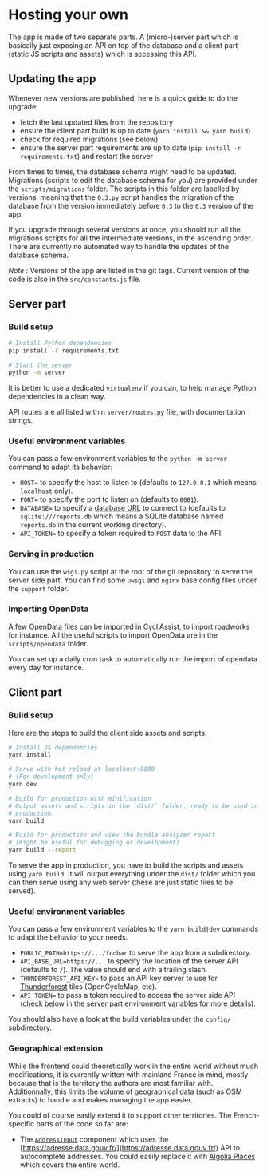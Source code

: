 Hosting your own
================

The app is made of two separate parts. A (micro-)server part which is
basically just exposing an API on top of the database and a client part
(static JS scripts and assets) which is accessing this API.

## Updating the app

Whenever new versions are published, here is a quick guide to do the upgrade:

* fetch the last updated files from the repository
* ensure the client part build is up to date
    (`yarn install && yarn build`)
* check for required migrations (see below)
* ensure the server part requirements are up to date (`pip install -r
    requirements.txt`) and restart the server

From times to times, the database schema might need to be updated. Migrations
(scripts to edit the database schema for you) are provided under the
`scripts/migrations` folder. The scripts in this folder are labelled by
versions, meaning that the `0.3.py` script handles the migration of the
database from the version immediately before `0.3` to the `0.3` version of the
app.

If you upgrade through several versions at once, you should run all the
migrations scripts for all the intermediate versions, in the ascending order.
There are currently no automated way to handle the updates of the database
schema.

_Note :_ Versions of the app are listed in the git tags. Current version of
the code is also in the `src/constants.js` file.


## Server part

### Build setup

``` bash
# Install Python dependencies
pip install -r requirements.txt

# Start the server
python -m server
```

It is better to use a dedicated `virtualenv` if you can, to help manage Python
dependencies in a clean way.

API routes are all listed within `server/routes.py` file, with documentation
strings.

### Useful environment variables

You can pass a few environment variables to the `python -m server` command to
adapt its behavior:

* `HOST=` to specify the host to listen to (defaults to `127.0.0.1` which
    means `localhost` only).
* `PORT=` to specify the port to listen on (defaults to `8081`).
* `DATABASE=` to specify a [database URL](http://docs.peewee-orm.com/en/latest/peewee/playhouse.html#db-url) to connect to (defaults to
    `sqlite:///reports.db` which means a SQLite database named `reports.db` in
    the current working directory).
* `API_TOKEN=` to specify a token required to `POST` data to the API.

### Serving in production

You can use the `wsgi.py` script at the root of the git repository to serve
the server side part. You can find some `uwsgi` and `nginx` base config files
under the `support` folder.

### Importing OpenData

A few OpenData files can be imported in Cycl'Assist, to import roadworks for
instance. All the useful scripts to import OpenData are in the
`scripts/opendata` folder.

You can set up a daily cron task to automatically run the import of opendata
every day for instance.


## Client part

### Build setup

Here are the steps to build the client side assets and scripts.

``` bash
# Install JS dependencies
yarn install

# Serve with hot reload at localhost:8080
# (For development only)
yarn dev

# Build for production with minification
# Output assets and scripts in the `dist/` folder, ready to be used in
# production.
yarn build

# Build for production and view the bundle analyzer report
# (might be useful for debugging or development)
yarn build --report
```

To serve the app in production, you have to build the scripts and assets using
`yarn build`. It will output everything under the `dist/` folder which you can
then serve using any web server (these are just static files to be served).


### Useful environment variables

You can pass a few environment variables to the `yarn build|dev` commands to
adapt the behavior to your needs.

* `PUBLIC_PATH=https://.../foobar` to serve the app from a subdirectory.
* `API_BASE_URL=https://...` to specify the location of the server API (defaults
    to `/`). The value should end with a trailing slash.
* `THUNDERFOREST_API_KEY=` to pass an API key server to use for
    [Thunderforest](http://thunderforest.com/) tiles (OpenCycleMap, etc).
* `API_TOKEN=` to pass a token required to access the server side API (check
    below in the server part environment variables for more details).

You should also have a look at the build variables under the `config/`
subdirectory.


### Geographical extension

While the frontend could theoretically work in the entire world without much
modifications, it is currently written with mainland France in mind, mostly
because that is the territory the authors are most familiar with.
Additionnally, this limits the volume of geographical data (such as OSM
extracts) to handle and makes managing the app easier.

You could of course easily extend it to support other territories. The
French-specific parts of the code so far are:
* The [`AddressInput`](https://framagit.org/phyks/cyclassist/blob/master/src/components/AddressInput.vue) component which uses the [https://adresse.data.gouv.fr/](https://adresse.data.gouv.fr/) API to autocomplete addresses. You could easily replace it with [Algolia Places](https://community.algolia.com/places/) which covers the entire world.
